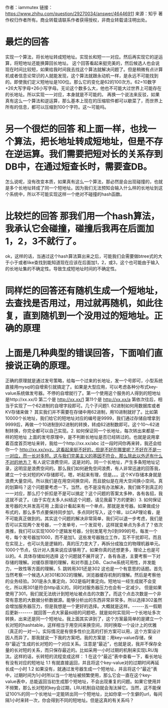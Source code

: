 作者：iammutex
链接：https://www.zhihu.com/question/29270034/answer/46446911
来源：知乎
著作权归作者所有。商业转载请联系作者获得授权，非商业转载请注明出处。

# 最烂的回答
实现一个算法，将长地址转成短地址。实现长和短一一对应。然后再实现它的逆运算，将短地址还能换算回长地址。
这个回答看起来挺完美的，然后候选人也会说现在时间比较短，如果给我时间我去找这个算法就解决问题了。但是稍微有点计算机或者信息论常识的人就能发现，这个算法就跟永动机一样，是永远不可能找到的。即使我们定义短地址是100位。那么它的变化是62的100次方。62=10数字+26大写字母+26小写字母。无论这个数多么大，他也不可能大过世界上可能存在的长地址。所以实现一一对应，本身就是不可能的。
再换一个说法来反驳，如果真有这么一个算法和逆运算，那么基本上现在的压缩软件都可以歇菜了，而世界上所有的信息，都可以压缩到100个字符。这～可能吗。

# 另一个很烂的回答 和上面一样，也找一个算法，把长地址转成短地址，但是不存在逆运算。我们需要把短对长的关系存到DB中，在通过短查长时，需要查DB。
怎么说呢，没有改变本质，如果真有这么一个算法，那必然是会出现碰撞的，也就是多个长地址转成了同一个短地址。因为我们无法预知会输入什么样的长地址到这个系统中，所以不可能实现这样一个绝对不碰撞的hash函数。

# 比较烂的回答 那我们用一个hash算法，我承认它会碰撞，碰撞后我再在后面加1，2，3不就行了。
ok，这样的话，当通过这个hash算法算出来之后，可能我们会需要做btree式的大于小于或者like查找到能知道现在应该在后面加1，2，或3，这个也可能由于输入的长地址集的不确定性。导致生成短地址时间的不确定性。

# 同样烂的回答还有随机生成一个短地址，去查找是否用过，用过就再随机，如此往复，直到随机到一个没用过的短地址。正确的原理


# 上面是几种典型的错误回答，下面咱们直接说正确的原理。
正确的原理就是通过发号策略，给每一个过来的长地址，发一个号即可，小型系统直接用mysql的自增索引就搞定了。如果是大型应用，可以考虑各种分布式key-value系统做发号器。不停的自增就行了。第一个使用这个服务的人得到的短地址是http://xx.xx/0 第二个是 http://xx.xx/1 第11个是 http://xx.xx/a 第依次往后，相当于实现了一个62进制的自增字段即可。几个子问题1. 62进制如何用数据库或者KV存储来做？
其实我们并不需要在存储中用62进制，用10进制就好了。比如第10000个长地址，我们给它的短地址对应的编号是9999，我们通过存储自增拿到9999后，再做一个10进制到62进制的转换，转成62进制数即可。这个10～62进制转换，你完全都可以自己实现。2. 如何保证同一个长地址，每次转出来都是一样的短地址
上面的发号原理中，是不判断长地址是否已经转过的。也就是说用拿着百度首页地址来转，我给一个http://xx.xx/abc 过一段时间你再来转，我还会给你一个 http://xx.xx/xyz。这看起来挺不好的，但是不好在哪里呢？不好在不是一一对应，而一长对多短。这与我们完美主义的基因不符合，那么除此以外还有什么不对的地方？
有人说它浪费空间，这是对的。同一个长地址，产生多条短地址记录，这明显是浪费空间的。那么我们如何避免空间浪费，有人非常迅速的回答我，建立一个长对短的KV存储即可。嗯，听起来有理，但是。。。这个KV存储本身就是浪费大量空间。所以我们是在用空间换空间，而且貌似是在用大空间换小空间。真的划算吗？这个问题要考虑一下。当然，也不是没有办法解决，我们做不到真正的一一对应，那么打个折扣是不是可以搞定？这个问题的答案太多种，各有各招，我这就不说了。（由于实在太多人纠结这个问题，请见我最下方的更新）3. 如何保证发号器的大并发高可用
上面设计看起来有一个单点，那就是发号器。如果做成分布式的，那么多节点要保持同步加1，多点同时写入，这个嘛，以CAP理论看，是不可能真正做到的。其实这个问题的解决非常简单，我们可以退一步考虑，我们是否可以实现两个发号器，一个发单号，一个发双号，这样就变单点为多点了？依次类推，我们可以实现1000个逻辑发号器，分别发尾号为0到999的号。每发一个号，每个发号器加1000，而不是加1。这些发号器独立工作，互不干扰即可。而且在实现上，也可以先是逻辑的，真的压力变大了，再拆分成独立的物理机器单元。1000个节点，估计对人类来说应该够用了。如果你真的还想更多，理论上也是可以的。4. 具体存储如何选择
这个问题就不展开说了，各有各道，主要考察一下对存储的理解。对缓存原理的理解，和对市面上DB、Cache系统可用性，并发能力，一致性等方面的理解。5. 跳转用301还是302
这也是一个有意思的话题。首先当然考察一个候选人对301和302的理解。浏览器缓存机制的理解。然后是考察他的业务经验。301是永久重定向，302是临时重定向。短地址一经生成就不会变化，所以用301是符合http语义的。同时对服务器压力也会有一定减少。
但是如果使用了301，我们就无法统计到短地址被点击的次数了。而这个点击次数是一个非常有意思的大数据分析数据源。能够分析出的东西非常非常多。所以选择302虽然会增加服务器压力，但是我想是一个更好的选择。大概就是这样。------五一假期后更新-------
就回答一点大家最纠结的问题吧，就是如何实现同一个长地址多次转换，出来还是同一个短地址。我上面其实讲到了，这个方案最简单的是建立一个长对短的hashtable，这样相当于用空间来换空间，同时换取一个设计上的优雅（真正的一对一）。实际情况是有很多性价比高的打折方案可以用，这个方案设计因人而异了。那我就说一下我的方案吧。我的方案是：用key-value存储，保存“最近”生成的长对短的一个对应关系。注意是“最近”，也就是说，我并不保存全量的长对短的关系，而只保存最近的。比如采用一小时过期的机制来实现LRU淘汰。这样的话，长转短的流程变成这样：
1 在这个“最近”表中查看一下，看长地址有没有对应的短地址
1.1 有就直接返回，并且将这个key-value对的过期时间再延长成一小时
1.2 如果没有，就通过发号器生成一个短地址，并且将这个“最近”表中，过期时间为1小时所以当一个地址被频繁使用，那么它会一直在这个key-value表中，总能返回当初生成那个短地址，不会出现重复的问题。如果它使用并不频繁，那么长对短的key会过期，LRU机制自动就会淘汰掉它。当然，这不能保证100%的同一个长地址一定能转出同一个短地址，比如你拿一个生僻的url，每间隔1小时来转一次，你会得到不同的短地址。但是这真的有关系吗？